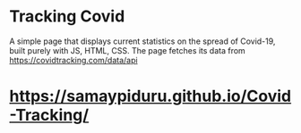 # Tracking Covid

A simple page that displays current statistics on the spread of Covid-19, built purely with JS, HTML, CSS.
The page fetches its data from https://covidtracking.com/data/api


# https://samaypiduru.github.io/Covid-Tracking/
